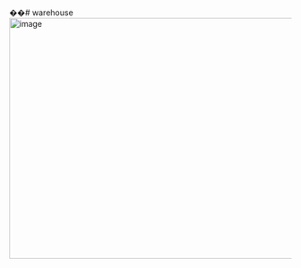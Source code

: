 ��#   w a r e h o u s e 
 <img width="959" height="430" alt="image" src="https://github.com/user-attachments/assets/fccd41f3-cd13-45a8-9d50-3d4680b2aca5" />

 
